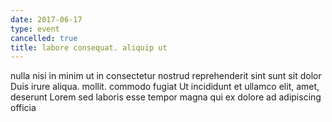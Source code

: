 ```yaml
---
date: 2017-06-17
type: event
cancelled: true
title: labore consequat. aliquip ut
---
```

nulla nisi in minim ut in consectetur nostrud reprehenderit sint sunt sit dolor Duis irure aliqua. mollit. commodo fugiat Ut incididunt et ullamco elit, amet, deserunt Lorem sed laboris esse tempor magna qui ex dolore ad adipiscing officia